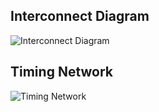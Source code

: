 ## Interconnect Diagram

![Interconnect Diagram](image/D.3.2%20System%20Block%20Diagram.png.png)

## Timing Network

![Timing Network](image/D.3.2%20Timing%20Topology.svg.svg)
